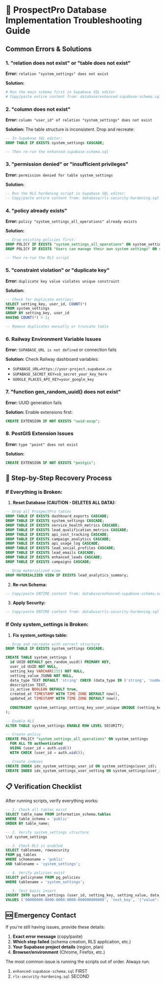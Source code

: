 # 🚨 ProspectPro Database Implementation Troubleshooting Guide

## Common Errors & Solutions

### 1. "relation does not exist" or "table does not exist"

**Error:** `relation "system_settings" does not exist`

**Solution:**
```bash
# Run the main schema first in Supabase SQL editor
# Copy/paste entire content from: database/enhanced-supabase-schema.sql
```

### 2. "column does not exist" 

**Error:** `column "user_id" of relation "system_settings" does not exist`

**Solution:** The table structure is inconsistent. Drop and recreate:
```sql
-- In Supabase SQL editor:
DROP TABLE IF EXISTS system_settings CASCADE;

-- Then re-run the enhanced-supabase-schema.sql
```

### 3. "permission denied" or "insufficient privileges"

**Error:** `permission denied for table system_settings`

**Solution:**
```sql
-- Run the RLS hardening script in Supabase SQL editor:
-- Copy/paste entire content from: database/rls-security-hardening.sql
```

### 4. "policy already exists"

**Error:** `policy "system_settings_all_operations" already exists`

**Solution:**
```sql
-- Drop existing policies first:
DROP POLICY IF EXISTS "system_settings_all_operations" ON system_settings;
DROP POLICY IF EXISTS "Users can manage their own system settings" ON system_settings;

-- Then re-run the RLS script
```

### 5. "constraint violation" or "duplicate key"

**Error:** `duplicate key value violates unique constraint`

**Solution:**
```sql
-- Check for duplicate entries:
SELECT setting_key, user_id, COUNT(*) 
FROM system_settings 
GROUP BY setting_key, user_id 
HAVING COUNT(*) > 1;

-- Remove duplicates manually or truncate table
```

### 6. Railway Environment Variable Issues

**Error:** `SUPABASE_URL is not defined` or connection fails

**Solution:** Check Railway dashboard variables:
- `SUPABASE_URL=https://your-project.supabase.co`
- `SUPABASE_SECRET_KEY=sb_secret_your_key_here`
- `GOOGLE_PLACES_API_KEY=your_google_key`

### 7. "function gen_random_uuid() does not exist"

**Error:** UUID generation fails

**Solution:** Enable extensions first:
```sql
CREATE EXTENSION IF NOT EXISTS "uuid-ossp";
```

### 8. PostGIS Extension Issues

**Error:** `type "point" does not exist`

**Solution:**
```sql
CREATE EXTENSION IF NOT EXISTS "postgis";
```

## 🔧 Step-by-Step Recovery Process

### If Everything is Broken:

1. **Reset Database (CAUTION - DELETES ALL DATA):**
```sql
-- Drop all ProspectPro tables
DROP TABLE IF EXISTS dashboard_exports CASCADE;
DROP TABLE IF EXISTS system_settings CASCADE;
DROP TABLE IF EXISTS service_health_metrics CASCADE;
DROP TABLE IF EXISTS lead_qualification_metrics CASCADE;
DROP TABLE IF EXISTS api_cost_tracking CASCADE;
DROP TABLE IF EXISTS campaign_analytics CASCADE;
DROP TABLE IF EXISTS api_usage_log CASCADE;
DROP TABLE IF EXISTS lead_social_profiles CASCADE;
DROP TABLE IF EXISTS lead_emails CASCADE;
DROP TABLE IF EXISTS enhanced_leads CASCADE;
DROP TABLE IF EXISTS campaigns CASCADE;

-- Drop materialized view
DROP MATERIALIZED VIEW IF EXISTS lead_analytics_summary;
```

2. **Re-run Schema:**
```sql
-- Copy/paste ENTIRE content from: database/enhanced-supabase-schema.sql
```

3. **Apply Security:**
```sql
-- Copy/paste ENTIRE content from: database/rls-security-hardening.sql
```

### If Only system_settings is Broken:

1. **Fix system_settings table:**
```sql
-- Drop and recreate with correct structure
DROP TABLE IF EXISTS system_settings CASCADE;

CREATE TABLE system_settings (
  id UUID DEFAULT gen_random_uuid() PRIMARY KEY,
  user_id UUID NOT NULL,
  setting_key VARCHAR(255) NOT NULL,
  setting_value JSONB NOT NULL,
  data_type TEXT DEFAULT 'string' CHECK (data_type IN ('string', 'number', 'boolean', 'object', 'array')),
  description TEXT,
  is_active BOOLEAN DEFAULT true,
  created_at TIMESTAMP WITH TIME ZONE DEFAULT now(),
  updated_at TIMESTAMP WITH TIME ZONE DEFAULT now(),
  
  CONSTRAINT system_settings_setting_key_user_unique UNIQUE (setting_key, user_id)
);

-- Enable RLS
ALTER TABLE system_settings ENABLE ROW LEVEL SECURITY;

-- Create policy
CREATE POLICY "system_settings_all_operations" ON system_settings
  FOR ALL TO authenticated
  USING (user_id = auth.uid())
  WITH CHECK (user_id = auth.uid());

-- Create indexes
CREATE INDEX idx_system_settings_user_id ON system_settings(user_id);
CREATE INDEX idx_system_settings_user_setting ON system_settings(user_id, setting_key);
```

## 📋 Verification Checklist

After running scripts, verify everything works:

```sql
-- 1. Check all tables exist
SELECT table_name FROM information_schema.tables 
WHERE table_schema = 'public' 
ORDER BY table_name;

-- 2. Verify system_settings structure
\\d system_settings

-- 3. Check RLS is enabled
SELECT tablename, rowsecurity 
FROM pg_tables 
WHERE schemaname = 'public' 
AND tablename = 'system_settings';

-- 4. Verify policies exist
SELECT policyname FROM pg_policies 
WHERE tablename = 'system_settings';

-- 5. Test basic insert
INSERT INTO system_settings (user_id, setting_key, setting_value, data_type) 
VALUES ('00000000-0000-0000-0000-000000000000', 'test_key', '{"value": "test"}', 'object');
```

## 🆘 Emergency Contact

If you're still having issues, provide these details:
1. **Exact error message** (copy/paste)
2. **Which step failed** (schema creation, RLS application, etc.)
3. **Your Supabase project details** (region, plan)
4. **Browser/environment** (Chrome, Firefox, etc.)

The most common issue is running the scripts out of order. Always run:
1. `enhanced-supabase-schema.sql` FIRST
2. `rls-security-hardening.sql` SECOND